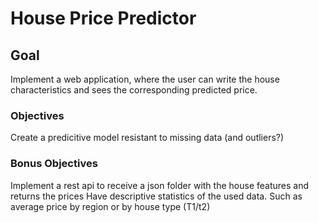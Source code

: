 # House Price Predictor

## Goal
Implement a web application, where the user can write the house characteristics and sees the corresponding predicted price.

### Objectives
Create a predicitive model resistant to missing data (and outliers?)

### Bonus Objectives
Implement a rest api to receive a json folder with the house features and returns the prices
Have descriptive statistics of the used data. Such as average price by region or by house type (T1/t2)
